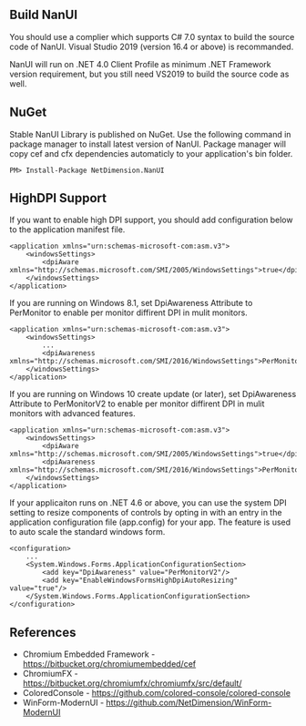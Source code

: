 ## Build NanUI

You should use a complier which supports C# 7.0 syntax to build the source code of NanUI.  Visual Studio 2019 (version 16.4 or above) is recommanded.

NanUI will run on .NET 4.0 Client Profile as minimum .NET Framework version requirement, but you still need VS2019 to build the source code as well.

## NuGet

Stable NanUI Library is published on NuGet. Use the following command in package manager to install latest version of NanUI. Package manager will copy cef and cfx dependencies automaticly to your application's bin folder. 

```
PM> Install-Package NetDimension.NanUI
```

## HighDPI Support

If you want to enable high DPI support, you should add configuration below to the application manifest file.

```
<application xmlns="urn:schemas-microsoft-com:asm.v3">
    <windowsSettings>
        <dpiAware xmlns="http://schemas.microsoft.com/SMI/2005/WindowsSettings">true</dpiAware>
    </windowsSettings>
</application>
```

If you are running on Windows 8.1, set DpiAwareness Attribute to PerMonitor to enable per monitor diffirent DPI in mulit monitors.
```
<application xmlns="urn:schemas-microsoft-com:asm.v3">
    <windowsSettings>
        ...
        <dpiAwareness xmlns="http://schemas.microsoft.com/SMI/2016/WindowsSettings">PerMonitor</dpiAwareness>
    </windowsSettings>
</application>
```

If you are running on Windows 10 create update (or later), set DpiAwareness Attribute to PerMonitorV2 to enable per monitor diffirent DPI in mulit monitors with advanced features.
```
<application xmlns="urn:schemas-microsoft-com:asm.v3">
    <windowsSettings>
        <dpiAware xmlns="http://schemas.microsoft.com/SMI/2005/WindowsSettings">true</dpiAware>
        <dpiAwareness xmlns="http://schemas.microsoft.com/SMI/2016/WindowsSettings">PerMonitorV2</dpiAwareness>
    </windowsSettings>
</application>
```

If your applicaiton runs on .NET 4.6 or above, you can use the system DPI setting to resize components of controls by opting in with an entry in the application configuration file (app.config) for your app. The feature is used to auto scale the standard windows form.
```
<configuration>
    ...
    <System.Windows.Forms.ApplicationConfigurationSection>
        <add key="DpiAwareness" value="PerMonitorV2"/>
        <add key="EnableWindowsFormsHighDpiAutoResizing" value="true"/>
    </System.Windows.Forms.ApplicationConfigurationSection>
</configuration>
```


## References
* Chromium Embedded Framework - https://bitbucket.org/chromiumembedded/cef
* ChromiumFX - https://bitbucket.org/chromiumfx/chromiumfx/src/default/
* ColoredConsole - https://github.com/colored-console/colored-console
* WinForm-ModernUI - https://github.com/NetDimension/WinForm-ModernUI